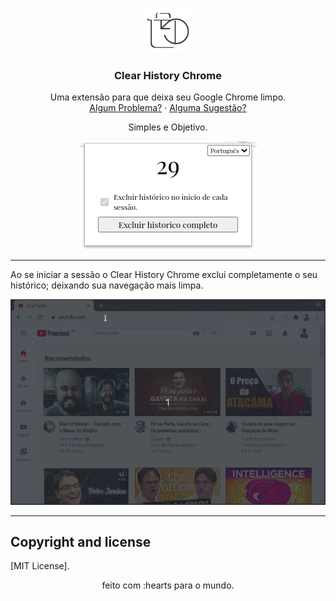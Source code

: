 <p align="center">
  <a src="#">
    <img src="assets/icon128.png" alt="Alecrim Social" width=72 height=72>
  </a>
</p>
  
  <h3 align="center">Clear History Chrome</h3>
  
  

  <p align="center">
    Uma extensão para que deixa seu Google Chrome limpo.
    <br>
    <a href="https://reponame/issues/new?template=bug.md">Algum Problema?</a>
    ·
    <a href="https://reponame/issues/new?template=feature.md&labels=feature">Alguma Sugestão?</a>
  </p>
</p>


<p align="center"> Simples e Objetivo. </p>




<p align="center"> 
  <img src="assets/image.png" alt="imagem do ">
</p>

---

<p>

Ao se iniciar a sessão o Clear History Chrome exclui completamente o seu histórico; deixando sua navegação mais limpa. 

</p>

<p align="center"> </p>

<p align="center"> 
  <img src="assets/gif-exclude.gif" alt="Mobile">
</p>



---











## Copyright and license

[MIT License].

<p align="center"> 
  feito com :hearts para o mundo.
</p>
